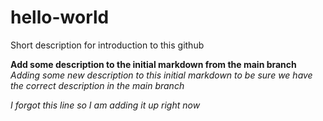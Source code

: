 # hello-world
Short description for introduction to this github

**Add some description to the initial markdown from the main branch**
*Adding some new description to this initial markdown to be sure we have the correct description in the main branch*

*I forgot this line so I am adding it up right now*